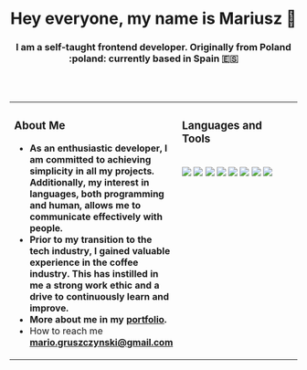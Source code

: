#    <h1 align="center">Hey everyone, my name is Mariusz :wave:</h1>

<h3 align="center">I am a self-taught frontend developer. Originally from Poland :poland: currently based in Spain 🇪🇸</h3>
<br />
<br />





<table><tr><td valign="top" width="50%">


### **About Me**


+  **As an enthusiastic developer, I am committed to achieving simplicity in all my projects. Additionally, my interest in languages, both programming and human, allows me to communicate effectively with people.**
+  **Prior to my transition to the tech industry, I gained valuable experience in the coffee industry. This has instilled in me a strong work ethic and a drive to continuously learn and improve.**
+  **More about me in my [portfolio](https://www.mariuszgruszczynski.com/).**
+   How to reach me **mario.gruszczynski@gmail.com**
  
</td><td valign="top" width="50%">

<h3> Languages and Tools</h3>
  <br />
  
  <img src="https://img.shields.io/badge/Skill-HTML5-informational?style=flat-square&logo=html5&logoColor=white" />
  <img src="https://img.shields.io/badge/Skill-Css3-informational?style=flat&logo=css3&logoColor=white" />
  <img src="https://img.shields.io/badge/Skill-Sass-informational?style=flat&logo=sass&logoColor=white" />
  <img src="https://img.shields.io/badge/Skill-JavaScript-informational?style=flat&logo=javascript&logoColor=white&color=4AB197" />
  <img src="https://img.shields.io/badge/Skill-VSCode-informational?style=flat&logo=visual-studio-code&logoColor=white" />
  <img src="https://img.shields.io/badge/Skill-Git-informational?style=flat&logo=git&logoColor=white" />
  <img src="https://img.shields.io/badge/Skill-github-informational?style=flat&logo=github&logoColor=white" />
  <img src="https://img.shields.io/badge/Skill-GSAP-informational?style=flat&logo=greensock&logoColor=white" />
  
 </tr></tr></table>







